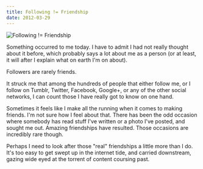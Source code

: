 ```yaml
---
title: Following != Friendship
date: 2012-03-29
---
```


![Following != Friendship](https://source.unsplash.com/0gkw_9fy0eQ/1600x900)

Something occurred to me today. I have to admit I had not really thought about it before, which probably says a lot about me as a person (or at least, it will after I explain what on earth I'm on about).

Followers are rarely friends.

It struck me that among the hundreds of people that either follow me, or I follow on Tumblr, Twitter, Facebook, Google+, or any of the other social networks, I can count those I have really got to know on one hand.

Sometimes it feels like I make all the running when it comes to making friends. I'm not sure how I feel about that. There has been the odd occasion where somebody has read stuff I've written or a photo I've posted, and sought me out. Amazing friendships have resulted. Those occasions are incredibly rare though.

Perhaps I need to look after those "real" friendships a little more than I do. It's too easy to get swept up in the internet tide, and carried downstream, gazing wide eyed at the torrent of content coursing past.